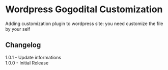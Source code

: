 Wordpress Gogodital Customization
==============================

Adding customization plugin to wordpress site: you need customize the file by your self

## Changelog

1.0.1 - Update informations  
1.0.0 - Initial Release
